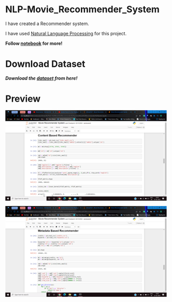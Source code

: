 # NLP-Movie_Recommender_System

I have created a Recommender system.

I have used [Natural Language Processing](https://www.ibm.com/cloud/learn/natural-language-processing) for this project.

**Follow [notebook](https://github.com/Anuragtsl/NLP-Movie_Recommender_System/blob/main/Movie%20Recommender%20System.ipynb) for more!**

# Download Dataset

***Download the [dataset](https://www.kaggle.com/code/rounakbanik/movie-recommender-systems/data) from here!***

# Preview

![Image1](https://github.com/Anuragtsl/NLP-Movie_Recommender_System/blob/main/images/1.png)

![Image2](https://github.com/Anuragtsl/NLP-Movie_Recommender_System/blob/main/images/2.png)
